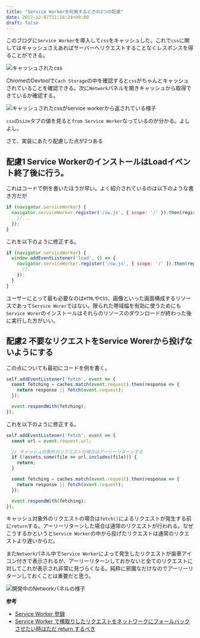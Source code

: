 ```yaml
---
title: "Service Workerを利用するときの2つの配慮"
date: 2017-12-07T21:16:24+09:00
draft: false
---
```


このブログに`Service Worker`を導入して`css`をキャッシュした。これで`css`に関してはキャッシュさえあればサーバーへリクエストすることなくレスポンスを得ることができる。

![キャッシュされたcss](/img/posts/2017/two-tips-sw/img2.jpg)

ChromeのDevtoolで`Cach Storage`の中を確認すると`css`がちゃんとキャッシュされていることを確認できる。次に`Network`パネルを開きキャッシュから取得できているか確認する。

![キャッシュされたcssがservice workerから返されている様子](/img/posts/2017/two-tips-sw/img1.jpg)

`css`の`size`タブの値を見ると`from Service Worker`なっているのが分かる。よしよし。

さて、実装にあたり配慮した点が2つある

## 配慮1 Service WorkerのインストールはLoadイベント終了後に行う。

これはコードで例を書いたほうが早い。よく紹介されているのは以下のような書き方だが

```javascript
if (navigator.serviceWorker) {
  navigator.serviceWorker.register('/sw.js', { scope: '/' }).then(registration => {
    //...
  });
}
```

これを以下のように修正する。

```javascript
if (navigator.serviceWorker) {
  window.addEventListener('load', () => {
    navigator.serviceWorker.register('/sw.js', { scope: '/' }).then(registration => {
      //...
    });
  }
}
```

ユーザーにとって最も必要なのは`HTML`や`CSS`、画像といった画面構成するリソースであって`Service Worer`ではない。限られた帯域幅を有効に使うためにも`Service Worer`のインストールはそれらのリソースのダウンロードが終わった後に実行した方がいい。

## 配慮2 不要なリクエストをService Worerから投げないようにする

この点についても最初にコードを例を書く。

```javascript
self.addEventListener('fetch', event => {
  const fetching = caches.match(event.request).then(response => {
    return response || fetch(event.request);
  });

  event.respondWith(fetching);
});
```

これを以下のように修正する。

```javascript
self.addEventListener('fetch', event => {
  const url = event.request.url;

  // キャッシュ対象外のリクエストの場合はアーリーリターンする
  if (!assets.some(file => url.includes(file))) {
    return;
  }

  const fetching = caches.match(event.request).then(response => {
    return response || fetch(event.request);
  });

  event.respondWith(fetching);
});
```
キャッシュ対象外のリクエストの場合は`fetch()`によるリクエストが発生する前に`return`する。アーリーリターンした場合は通常のリクエストが行われる。なぜこうするかというと`Service Worker`の中から投げたリクエストは通常のリクエストより遅いからだ。

また`Network`パネル中で`Service Worker`によって発生したリクエストが歯車アイコン付きで表示されるが、アーリーリターンしておかないと全てのリクエストに対してこれが表示され非常に見づらくなる。純粋に邪魔なだけなのでアーリーリターンしておくことは重要だと思う。

![開発中のNetworkパネルの様子](/img/posts/2017/two-tips-sw/img3.jpg)

**参考**

+ [Service Worker 登録](https://developers.google.com/web/fundamentals/primers/service-workers/registration?hl=ja)
+ [Service Worker で横取りしたリクエストをネットワークにフォールバックさせたい時はただ return するべき](https://qiita.com/nhiroki/items/6d3f79930bb5c7164d6e)
